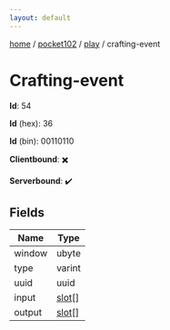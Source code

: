 ```yaml
---
layout: default
---
```


[home](/)  /  [pocket102](/protocol/pocket102)  /  [play](/protocol/pocket102/play)  /  crafting-event

# Crafting-event

**Id**: 54

**Id** (hex): 36

**Id** (bin): 00110110

**Clientbound**: ✖️

**Serverbound**: ✔️

## Fields

Name | Type
---|---
window | ubyte
type | varint
uuid | uuid
input | [slot](/protocol/pocket102/types/slot)[]
output | [slot](/protocol/pocket102/types/slot)[]

